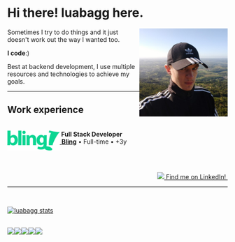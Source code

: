 <h1>Hi there! luabagg here.</h1>

<img src="./images/luabagg.jpg" width="40%" align="right" alt="luabagg">

<div align="left"> 
    <p>Sometimes I try to do things and it just doesn't work out the way I wanted too.</p>
    <p><strong>I code</strong>:)</p>
    <p>Best at backend development, I use multiple resources and technologies to achieve my goals.</p>
</div>

<hr>

<h2>Work experience</h2>
<br>
<div>
    <img src="./images/bling.svg" width="120px" height="46px" align="left" alt="bling">
    <strong>&nbsp;Full Stack Developer</strong>
    <br>
    <a href="https://www.bling.com.br/">&nbsp;<strong>Bling</strong></a> • Full-time • +3y
    <br>
</div>

<br><br>

<div align="right">
<a href="https://www.linkedin.com/in/luabagg" target="_blank"><img height="18px" src="https://img.shields.io/badge/LinkedIn-0077B5?style=for-the-badge&logo=linkedin&logoColor=white" />&nbsp;Find me on LinkedIn!&nbsp;</a>
</div>

<hr><br>

[![luabagg stats](https://github-readme-stats.vercel.app/api/top-langs/?username=luabagg&hide=html&layout=compact&theme=gruvbox)]([https://github.com/luabagg/](https://github.com/anuraghazra/github-readme-stats))

<br>

<div>
    <img height="25px" src="https://img.shields.io/badge/PHP-777BB4?style=for-the-badge&logo=php&logoColor=white" /><img height="25px" src="https://img.shields.io/badge/Go-00ADD8?style=for-the-badge&logo=go&logoColor=white" /><img height="25px" src="https://img.shields.io/badge/JavaScript-F7DF1E?style=for-the-badge&logo=javascript&logoColor=black" /><img height="25px" src="https://img.shields.io/badge/CSS3-1572B6?style=for-the-badge&logo=css3&logoColor=white" /><img height="25px" src="https://img.shields.io/badge/HTML5-E34F26?style=for-the-badge&logo=html5&logoColor=white" />
</div>

